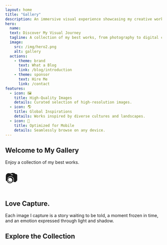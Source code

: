 ```yaml
---
layout: home
title: "Gallery"
description: An immersive visual experience showcasing my creative works.
hero:
  name: 
  text: Discover My Visual Journey 
  tagline: A collection of my best works, from photography to digital creations. 
  image:
    src: /img/hero2.png
    alt: gallery
  actions:
    - theme: brand
      text: What a Blog
      link: /blog/introduction
    - theme: sponsor
      text: Hire Me
      link: /contact
features:
  - icon: 🖼️
    title: High-Quality Images
    details: Curated selection of high-resolution images.
  - icon: 🌎
    title: Global Inspirations
    details: Works inspired by diverse cultures and landscapes.
  - icon: 📱
    title: Optimized for Mobile
    details: Seamlessly browse on any device.
---
```


<section>

<div class="gallery-content">
<div>
  <h2>Welcome to My Gallery</h2>
  <p> Enjoy a collection of my best works. </p>
</div>
</div>

<div> 
<HeroParallax>
  <span style="font-size: 2.5rem;">📷</span>
  <h1>Love Capture.</h1>
  <p>Each image I capture is a story waiting to be told, a moment frozen in time, and an emotion expressed through light and shadow.</p>
</HeroParallax>
</div>
</section>

<section class="gallery-content">
  <div>
    <h2>Explore the Collection</h2>
  </div>
 
  <ClientOnly>
    <GalleryMasonry />
    <GalleryCarousel />
  </ClientOnly>
</section>

<script setup>

import HeroParallax from './.vitepress/theme/components/HeroParallax.vue';

</script>

